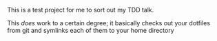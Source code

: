 This is a test project for me to sort out my TDD talk.

This *does* work to a certain degree; it basically checks out
your dotfiles from git and symlinks each of them to your
home directory
